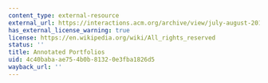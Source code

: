 ```yaml
---
content_type: external-resource
external_url: https://interactions.acm.org/archive/view/july-august-2012/annotated-portfolios
has_external_license_warning: true
license: https://en.wikipedia.org/wiki/All_rights_reserved
status: ''
title: Annotated Portfolios
uid: 4c40baba-ae75-4b0b-8132-0e3fba1826d5
wayback_url: ''
---
```

